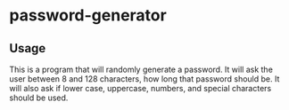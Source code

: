 # password-generator

## Usage

This is a program that will randomly generate a password.  It will ask the user between 8 and 128 characters, how long that password should be.  It will also ask if lower case, uppercase, numbers, and special characters should be used.  

